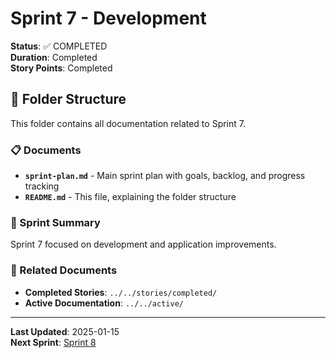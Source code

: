 # Sprint 7 - Development

**Status**: ✅ COMPLETED  
**Duration**: Completed  
**Story Points**: Completed

## 📁 Folder Structure

This folder contains all documentation related to Sprint 7.

### 📋 Documents

- **`sprint-plan.md`** - Main sprint plan with goals, backlog, and progress tracking
- **`README.md`** - This file, explaining the folder structure

### 🎯 Sprint Summary

Sprint 7 focused on development and application improvements.

### 🔗 Related Documents

- **Completed Stories**: `../../stories/completed/`
- **Active Documentation**: `../../active/`

---

**Last Updated**: 2025-01-15  
**Next Sprint**: [Sprint 8](../sprint-8/)
